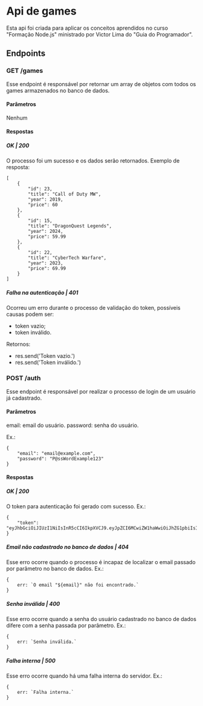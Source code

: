 # Api de games

Esta api foi criada para aplicar os conceitos aprendidos no curso "Formação Node.js" ministrado por Victor Lima do "Guia do Programador".


## Endpoints

### GET /games
Esse endpoint é responsável por retornar um array de objetos com todos os games armazenados no banco de dados.

#### Parâmetros
Nenhum

#### Respostas

##### OK | 200
O processo foi um sucesso e os dados serão retornados. Exemplo de resposta:
```
[
    {
        "id": 23,
        "title": "Call of Duty MW",
        "year": 2019,
        "price": 60
    },
    {
        "id": 15,
        "title": "DragonQuest Legends",
        "year": 2024,
        "price": 59.99
    },
    {
        "id": 22,
        "title": "CyberTech Warfare",
        "year": 2023,
        "price": 69.99
    }
]
```

##### Falha na autenticação | 401
Ocorreu um erro durante o processo de validação do token,
possíveis causas podem ser: 
* token vazio;
* token inválido.

Retornos:
* res.send('Token vazio.')
* res.send('Token inválido.')


### POST /auth
Esse endpoint é responsável por realizar o processo de login de um usuário já cadastrado.

#### Parâmetros
email: email do usuário.
password: senha do usuário.

Ex.:
```
{
    "email": "email@example.com",
    "password": "P@ssWordExample123"
}
```

#### Respostas

##### OK | 200
O token para autenticação foi gerado com sucesso.
Ex.:
```
{
    "token": "eyJhbGciOiJIUzI1NiIsInR5cCI6IkpXVCJ9.eyJpZCI6MCwiZW1haWwiOiJhZG1pbiIsImlhdCI6MTczMjAzNDg0OCwiZXhwIjoxNzMyMTIxMjQ4fQ.9S8VeKcgO2rcsMJau4U0j5jzHDZY0svNY0PbkO110N0"
}
```

##### Email não cadastrado no banco de dados | 404
Esse erro ocorre quando o processo é incapaz de localizar o email passado por parâmetro no banco de dados. Ex.:

```
{
    err: `O email "${email}" não foi encontrado.`
}
```

##### Senha inválida | 400
Esse erro ocorre quando a senha do usuário cadastrado no banco de dados difere com a senha passada por parâmetro. Ex.:

```
{
    err: `Senha inválida.`
}
```

##### Falha interna | 500
Esse erro ocorre quando há uma falha interna do servidor. Ex.:

```
{
    err: `Falha interna.`
}
```

